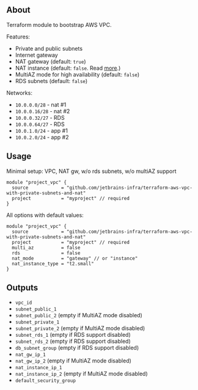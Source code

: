 ## About
Terraform module to bootstrap AWS VPC. 

Features:
* Private and public subnets
* Internet gateway
* NAT gateway (default: `true`)
* NAT instance (default: `false`. Read [more](https://docs.aws.amazon.com/AmazonVPC/latest/UserGuide/vpc-nat-comparison.html).)
* MultiAZ mode for high availability (default: `false`) 
* RDS subnets (default: `false`)

Networks:
- `10.0.0.0/28` - nat #1
- `10.0.0.16/28` - nat #2
- `10.0.0.32/27` - RDS
- `10.0.0.64/27` - RDS
- `10.0.1.0/24` - app #1
- `10.0.2.0/24` - app #2

## Usage

Minimal setup: VPC, NAT gw, w/o rds subnets, w/o multiAZ support 
```
module "project_vpc" {
  source            = "github.com/jetbrains-infra/terraform-aws-vpc-with-private-subnets-and-nat"
  project           = "myproject" // required
}
```

All options with default values:
```
module "project_vpc" {
  source            = "github.com/jetbrains-infra/terraform-aws-vpc-with-private-subnets-and-nat"
  project           = "myproject" // required
  multi_az          = false
  rds               = false
  nat_mode          = "gateway" // or "instance"
  nat_instance_type = "t2.small"
}
```

## Outputs

* `vpc_id` 
* `subnet_public_1`
* `subnet_public_2` (empty if MultiAZ mode disabled)
* `subnet_private_1`
* `subnet_private_2` (empty if MultiAZ mode disabled)
* `subnet_rds_1` (empty if RDS support disabled)
* `subnet_rds_2` (empty if RDS support disabled)
* `db_subnet_group` (empty if RDS support disabled)
* `nat_gw_ip_1` 
* `nat_gw_ip_2` (empty if MultiAZ mode disabled)
* `nat_instance_ip_1` 
* `nat_instance_ip_2` (empty if MultiAZ mode disabled)
* `default_security_group` 
